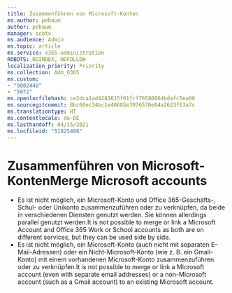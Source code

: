 ```yaml
---
title: Zusammenführen von Microsoft-Konten
ms.author: pebaum
author: pebaum
manager: scotv
ms.audience: Admin
ms.topic: article
ms.service: o365-administration
ROBOTS: NOINDEX, NOFOLLOW
localization_priority: Priority
ms.collection: Adm_O365
ms.custom:
- "9002448"
- "5072"
ms.openlocfilehash: ce2dca1ad4281615f61fcf76580864bdafc5ea06
ms.sourcegitcommit: 8bc60ec34bc1e40685e3976576e04a2623f63a7c
ms.translationtype: HT
ms.contentlocale: de-DE
ms.lasthandoff: 04/15/2021
ms.locfileid: "51825406"
---
```

# <a name="merge-microsoft-accounts"></a><span data-ttu-id="6d3d4-102">Zusammenführen von Microsoft-Konten</span><span class="sxs-lookup"><span data-stu-id="6d3d4-102">Merge Microsoft accounts</span></span>

- <span data-ttu-id="6d3d4-103">Es ist nicht möglich, ein Microsoft-Konto und Office 365-Geschäfts-, Schul- oder Unikonto zusammenzuführen oder zu verknüpfen, da beide in verschiedenen Diensten genutzt werden. Sie können allerdings parallel genutzt werden.</span><span class="sxs-lookup"><span data-stu-id="6d3d4-103">It is not possible to merge or link a Microsoft Account and Office 365 Work or School accounts as both are on different services, but they can be used side by side.</span></span>
- <span data-ttu-id="6d3d4-104">Es ist nicht möglich, ein Microsoft-Konto (auch nicht mit separaten E-Mail-Adressen) oder ein Nicht-Microsoft-Konto (wie z. B. ein Gmail-Konto) mit einem vorhandenen Microsoft-Konto zusammenzuführen oder zu verknüpfen.</span><span class="sxs-lookup"><span data-stu-id="6d3d4-104">It is not possible to merge or link a Microsoft account (even with separate email addresses) or a non-Microsoft account (such as a Gmail account) to an existing Microsoft account.</span></span>
